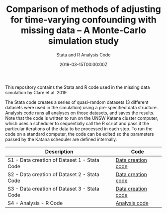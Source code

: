 ﻿---
title: 'Comparison of methods of adjusting for time-varying confounding with missing data – A Monte-Carlo simulation study'
subtitle: 'Stata and R Analysis Code'
summary: Stata and R Analysis Code
authors:
- admin
tags:
- Monte-Carlo simulation study
- Causal inference
categories: []
date: "2019-03-15T00:00:00Z"
lastmod: "2019-03-22T00:00:00Z"
featured: false
draft: false
image:
  placement: 2
  caption: ""
  focal_point: ""
  preview_only: false
projects:
- causal-inference
---

This repository contains the Stata and R code used in the missing data simulation by Clare et al. 2019

The Stata code creates a series of quasi-random datasets (3 different datasets were used in the simulation) using a pre-specified data structure.
Analysis code runs all analyses on those datasets, and saves the results. Note that the code is written to run on the UNSW Katana cluster computer, which uses a scheduler to sequentially call the R script and pass it the particular iterations of the data to be processed in each step. To run the code on a standard computer, the code can be edited so the parameters passed by the Katana scheduler are defined internally.

| Description | Code |
| --- | --- |
| S1 - Data creation of Dataset 1 - Stata Code | [Data creation code](Code/S1_data_creation_dataset1.do) |
| S2 - Data creation of Dataset 2 - Stata Code | [Data creation code](Code/S2_data_creation_dataset2.do) |
| S3 - Data creation of Dataset 3 - Stata Code | [Data creation code](Code/S3_data_creation_dataset3.do) |
| S4 - Analysis - R Code | [Analysis code](Code/S4_analysis_code.R) |en ML, van der Laan MJ. ltmle: An R Package Implementing Targeted Minimum Loss-Based Estimation for Longitudinal Data. Journal of Statistical Software. 2017;81(1):1-21.